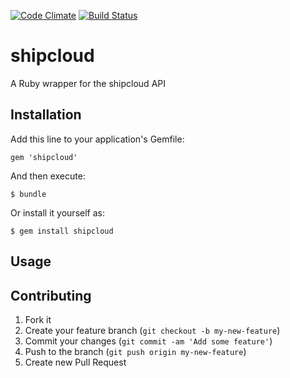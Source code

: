 [![Code Climate](https://codeclimate.com/github/webionate/shipcloud-ruby.png)](https://codeclimate.com/github/webionate/shipcloud-ruby) [![Build Status](https://travis-ci.org/webionate/shipcloud-ruby.png?branch=master)](https://travis-ci.org/webionate/shipcloud-ruby)
# shipcloud

A Ruby wrapper for the shipcloud API

## Installation

Add this line to your application's Gemfile:

    gem 'shipcloud'

And then execute:

    $ bundle

Or install it yourself as:

    $ gem install shipcloud

## Usage


## Contributing

1. Fork it
2. Create your feature branch (`git checkout -b my-new-feature`)
3. Commit your changes (`git commit -am 'Add some feature'`)
4. Push to the branch (`git push origin my-new-feature`)
5. Create new Pull Request

